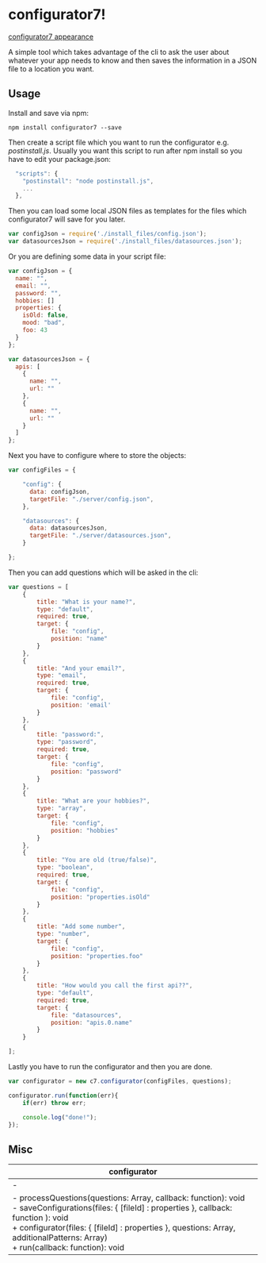 # configurator7!
[configurator7 appearance](/look.png)

A simple tool which takes advantage of the cli to ask the user about whatever your app needs to know and then saves the information in a JSON file to a location you want.

## Usage
Install and save via npm:
```
npm install configurator7 --save
```

Then create a script file which you want to run the configurator e.g. _postinstall.js_.
Usually you want this script to run after npm install so you have to edit your package.json:
```javascript
  "scripts": {
    "postinstall": "node postinstall.js",
    ...
  },
```

Then you can load some local JSON files as templates for the files which configurator7 will save for you later.
```javascript
var configJson = require('./install_files/config.json');
var datasourcesJson = require('./install_files/datasources.json');
```

Or you are defining some data in your script file:
```javascript
var configJson = {
  name: "",
  email: "",
  password: "",
  hobbies: []
  properties: {
    isOld: false,
    mood: "bad",
    foo: 43
  }
};

var datasourcesJson = {
  apis: [
    {
      name: "",
      url: ""
    },
    {
      name: "",
      url: ""
    }
  ]
};
```

Next you have to configure where to store the objects:
```javascript
var configFiles = {

	"config": {
	  data: configJson,
	  targetFile: "./server/config.json",
	},

	"datasources": {
	  data: datasourcesJson,
	  targetFile: "./server/datasources.json",
	}

};
```

Then you can add questions which will be asked in the cli:
```javascript
var questions = [
	{
		title: "What is your name?",
		type: "default",
		required: true,
		target: {
			file: "config",
			position: "name"
		}
	},
	{
		title: "And your email?",
		type: "email",
		required: true,
		target: {
			file: "config",
			position: 'email'
		}
	},
	{
		title: "password:",
		type: "password",
		required: true,
		target: {
			file: "config",
			position: "password"
		}
	},
	{
		title: "What are your hobbies?",
		type: "array",
		target: {
			file: "config",
			position: "hobbies"
		}
	},	
	{
		title: "You are old (true/false)",
		type: "boolean",
		required: true,
		target: {
			file: "config",
			position: "properties.isOld"
		}
	},
	{
		title: "Add some number",
		type: "number",
		target: {
			file: "config",
			position: "properties.foo"
		}
	},
	{
		title: "How would you call the first api??",
		type: "default",
		required: true,
		target: {
			file: "datasources",
			position: "apis.0.name"
		}
	}

];
```

Lastly you have to run the configurator and then you are done.

```javascript
var configurator = new c7.configurator(configFiles, questions);

configurator.run(function(err){
	if(err) throw err;

	console.log("done!");
});
```

## Misc

| configurator                                                                                                                                                                                                     |
|------------------------------------------------------------------------------------------------------------------------------------------------------------------------------------------------------------------|
| -                                                                                                                                                                                                                |
| - processQuestions(questions: Array, callback: function): void   <br /> - saveConfigurations(files: { [fileId] : properties }, callback: function ): void <br /> + configurator(files: { [fileId] : properties }, questions: Array, additionalPatterns: Array)<br />+ run(callback: function): void  |
